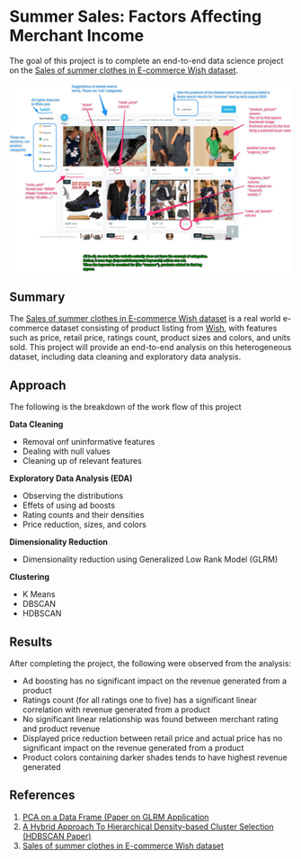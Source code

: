 # Summer Sales: Factors Affecting Merchant Income

The goal of this project is to complete an end-to-end data science project on the [Sales of summer clothes in E-commerce Wish dataset](https://www.kaggle.com/jmmvutu/summer-products-and-sales-in-ecommerce-wish).

![Dataset Preview](dataset_preview.jpg)

## Summary

The [Sales of summer clothes in E-commerce Wish dataset](https://www.kaggle.com/jmmvutu/summer-products-and-sales-in-ecommerce-wish) is a real world e-commerce dataset consisting of product listing from [Wish](https://www.wish.com/search/platform), with features such as price, retail price, ratings count, product sizes and colors, and units sold. This project will provide an end-to-end analysis on this heterogeneous dataset, including data cleaning and exploratory data analysis.

## Approach

The following is the breakdown of the work flow of this project

**Data Cleaning**
* Removal onf uninformative features
* Dealing with null values
* Cleaning up of relevant features

**Exploratory Data Analysis (EDA)**
* Observing the distributions
* Effets of using ad boosts
* Rating counts and their densities
* Price reduction, sizes, and colors

**Dimensionality Reduction**
* Dimensionality reduction using Generalized Low Rank Model (GLRM)

**Clustering**
* K Means
* DBSCAN
* HDBSCAN

## Results 

After completing the project, the following were observed from the analysis:

* Ad boosting has no significant impact on the revenue generated from a product
* Ratings count (for all ratings one to five) has a significant linear correlation with revenue generated from a product
* No significant linear relationship was found between merchant rating and product revenue
* Displayed price reduction between retail price and actual price has no significant impact on the revenue generated from a product
* Product colors containing darker shades tends to have highest revenue generated 

## References

1. [PCA on a Data Frame (Paper on GLRM Application](https://pdfs.semanticscholar.org/876c/d09e5261733b29e54a3580927eb15e9c6d39.pdf)
2. [A Hybrid Approach To Hierarchical Density-based Cluster Selection (HDBSCAN Paper)](https://arxiv.org/abs/1911.02282)
3. [Sales of summer clothes in E-commerce Wish dataset](https://www.kaggle.com/jmmvutu/summer-products-and-sales-in-ecommerce-wish)
